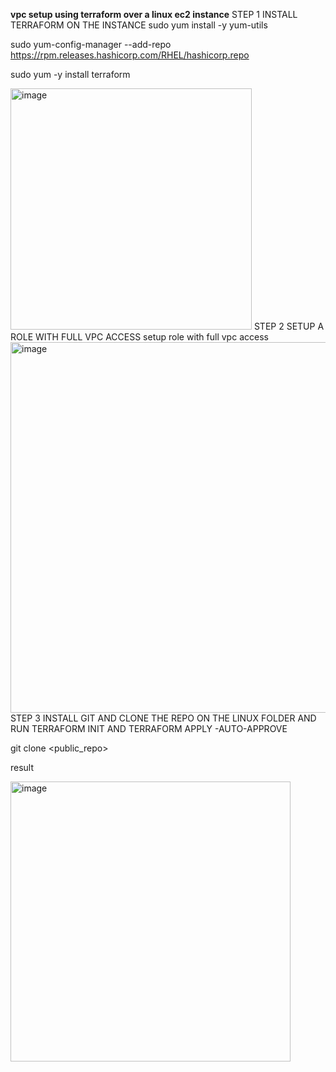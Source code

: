**vpc setup using terraform over a linux ec2 instance**
STEP 1 INSTALL TERRAFORM ON THE INSTANCE
sudo yum install -y yum-utils

sudo yum-config-manager --add-repo https://rpm.releases.hashicorp.com/RHEL/hashicorp.repo

sudo yum -y install terraform

<img width="386" alt="image" src="https://github.com/aayushm96/devops_notes_vpc/assets/34830219/5f9dfff4-3266-4a8f-9189-e09f6eef6190">
STEP 2 SETUP A ROLE WITH FULL VPC ACCESS
setup role with full vpc access

<img width="593" alt="image" src="https://github.com/aayushm96/devops_notes_vpc/assets/34830219/1354ebab-c5ad-441b-a151-ab9f40624d4d">
STEP 3 INSTALL GIT AND CLONE THE REPO ON THE LINUX FOLDER
AND RUN TERRAFORM INIT AND TERRAFORM APPLY -AUTO-APPROVE

git clone <public_repo>

result

<img width="448" alt="image" src="https://github.com/aayushm96/devops_notes_vpc/assets/34830219/f98f3b23-d835-41c4-9f76-ab3e50b8dace">

